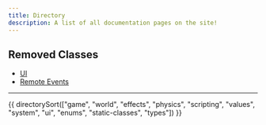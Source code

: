 ```yaml
---
title: Directory
description: A list of all documentation pages on the site!
---
```


## Removed Classes

- [UI](/removed/UI/)
- [Remote Events](/removed/RemoteEvent/)

---

{{ directorySort(["game", "world", "effects", "physics", "scripting", "values", "system", "ui", "enums", "static-classes", "types"]) }}
